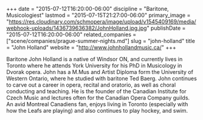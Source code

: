+++
date = "2015-07-12T16:20:00-06:00"
discipline = "Baritone, Musicologiest"
lastmod = "2015-07-15T21:27:00-06:00"
primary_image = "https://res.cloudinary.com/schmopera/image/upload/v1545409169/media/webhook-uploads/1436739636382/JohnHolland.jpg.jpg"
publishDate = "2015-07-12T16:20:00-06:00"
related_companies = ["scene/companies/prague-summer-nights.md"]
slug = "john-holland"
title = "John Holland"
website = "http://www.johnhollandmusic.ca/"
+++

Baritone John Holland is a native of Windsor ON, and currently lives in Toronto where he attends York University for his PhD in Musicology in Dvorak opera. John has a M.Mus and Artist Diploma form the University of Western Ontario, where he studied with baritone Ted Baerg. John continues to carve out a career in opera, recital and oratorio, as well as choral conducting and teaching. He is the founder of the Canadian Institute for Czech Music and lectures often for the Canadian Opera Company guilds. An avid Montreal Canadiens fan, enjoys living in Toronto (especially with how the Leafs are playing) and also continues to play hockey, and swim. 
